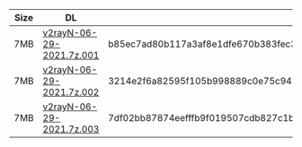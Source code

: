 |    Size   |     DL  | sha512sum |
|  ---  |  ---  |  ---  |
| 7MB | [v2rayN-06-29-2021.7z.001](https://cdn.jsdelivr.net/gh/googleians/v2rayN@main/v2rayN-06-29-2021.7z.001) | b85ec7ad80b117a3af8e1dfe670b383fec3495c8475a3596746e1ccd91eab5d24f2544265194a51d9a440622bf6b1952bceed279cb0b49b2b4fc611f88c11412 |
| 7MB | [v2rayN-06-29-2021.7z.002](https://cdn.jsdelivr.net/gh/googleians/v2rayN@main/v2rayN-06-29-2021.7z.002) | 3214e2f6a82595f105b998889c0e75c947337f04fce37da06b7d3dd65bff298912b0f97601a91b4b65f4a5c09ddbbcf0f289acf18a2c156fc6e223320188c923 |
| 7MB | [v2rayN-06-29-2021.7z.003](https://cdn.jsdelivr.net/gh/googleians/v2rayN@main/v2rayN-06-29-2021.7z.003) | 7df02bb87874eefffb9f019507cdb827c1b8f8270ea56c505add6da6a1bca9d9d06359ea04eff0623a5e876fc3f44afd4b2c663418aa078652de9b8d43d9fca8 |
